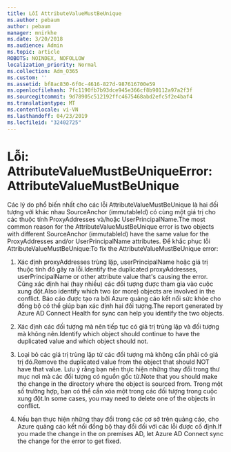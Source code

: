 ```yaml
---
title: Lỗi AttributeValueMustBeUnique
ms.author: pebaum
author: pebaum
manager: mnirkhe
ms.date: 3/20/2018
ms.audience: Admin
ms.topic: article
ROBOTS: NOINDEX, NOFOLLOW
localization_priority: Normal
ms.collection: Adm_O365
ms.custom: ''
ms.assetid: bf8ac830-6f0c-4616-827d-987616700e59
ms.openlocfilehash: 7fc1190fb7b93dce945e366cf8b90112a97a2f3f
ms.sourcegitcommit: 9d78905c512192ffc4675468abd2efc5f2e4baf4
ms.translationtype: MT
ms.contentlocale: vi-VN
ms.lasthandoff: 04/23/2019
ms.locfileid: "32402725"
---
```

# <a name="error-attributevaluemustbeunique"></a><span data-ttu-id="49f46-102">Lỗi: AttributeValueMustBeUnique</span><span class="sxs-lookup"><span data-stu-id="49f46-102">Error: AttributeValueMustBeUnique</span></span>

<span data-ttu-id="49f46-103">Các lý do phổ biến nhất cho các lỗi AttributeValueMustBeUnique là hai đối tượng với khác nhau SourceAnchor (immutableId) có cùng một giá trị cho các thuộc tính ProxyAddresses và/hoặc UserPrincipalName.</span><span class="sxs-lookup"><span data-stu-id="49f46-103">The most common reason for the AttributeValueMustBeUnique error is two objects with different SourceAnchor (immutableId) have the same value for the ProxyAddresses and/or UserPrincipalName attributes.</span></span> <span data-ttu-id="49f46-104">Để khắc phục lỗi AttributeValueMustBeUnique:</span><span class="sxs-lookup"><span data-stu-id="49f46-104">To fix the AttributeValueMustBeUnique error:</span></span>
  
1. <span data-ttu-id="49f46-105">Xác định proxyAddresses trùng lặp, userPrincipalName hoặc giá trị thuộc tính đó gây ra lỗi.</span><span class="sxs-lookup"><span data-stu-id="49f46-105">Identify the duplicated proxyAddresses, userPrincipalName or other attribute value that's causing the error.</span></span> <span data-ttu-id="49f46-106">Cũng xác định hai (hay nhiều) các đối tượng được tham gia vào cuộc xung đột.</span><span class="sxs-lookup"><span data-stu-id="49f46-106">Also identify which two (or more) objects are involved in the conflict.</span></span> <span data-ttu-id="49f46-107">Báo cáo được tạo ra bởi Azure quảng cáo kết nối sức khỏe cho đồng bộ có thể giúp bạn xác định hai đối tượng.</span><span class="sxs-lookup"><span data-stu-id="49f46-107">The report generated by Azure AD Connect Health for sync can help you identify the two objects.</span></span>
    
2. <span data-ttu-id="49f46-108">Xác định các đối tượng mà nên tiếp tục có giá trị trùng lặp và đối tượng mà không nên.</span><span class="sxs-lookup"><span data-stu-id="49f46-108">Identify which object should continue to have the duplicated value and which object should not.</span></span>
    
3. <span data-ttu-id="49f46-109">Loại bỏ các giá trị trùng lặp từ các đối tượng mà không cần phải có giá trị đó.</span><span class="sxs-lookup"><span data-stu-id="49f46-109">Remove the duplicated value from the object that should NOT have that value.</span></span> <span data-ttu-id="49f46-110">Lưu ý rằng bạn nên thực hiện những thay đổi trong thư mục nơi mà các đối tượng có nguồn gốc từ.</span><span class="sxs-lookup"><span data-stu-id="49f46-110">Note that you should make the change in the directory where the object is sourced from.</span></span> <span data-ttu-id="49f46-111">Trong một số trường hợp, bạn có thể cần xóa một trong các đối tượng trong cuộc xung đột.</span><span class="sxs-lookup"><span data-stu-id="49f46-111">In some cases, you may need to delete one of the objects in conflict.</span></span>
    
4. <span data-ttu-id="49f46-112">Nếu bạn thực hiện những thay đổi trong các cơ sở trên quảng cáo, cho Azure quảng cáo kết nối đồng bộ thay đổi đối với các lỗi được cố định.</span><span class="sxs-lookup"><span data-stu-id="49f46-112">If you made the change in the on premises AD, let Azure AD Connect sync the change for the error to get fixed.</span></span>
    

